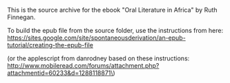 This is the source archive for the ebook "Oral Literature in Africa" by Ruth Finnegan.

To build the epub file from the source folder, use the instructions from here:
https://sites.google.com/site/spontaneousderivation/an-epub-tutorial/creating-the-epub-file

\(or the applescript from danrodney based on these instructions: http://www.mobileread.com/forums/attachment.php?attachmentid=60233&d=1288118871\)

